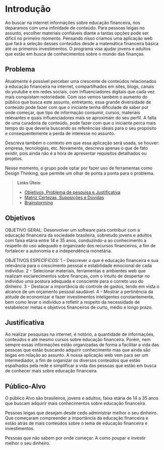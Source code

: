 # Introdução

Ao buscar na internet informações sobre educação financeira, nos deparamos com uma infinidade de conteúdo.  Para pessoas leigas no assunto, escolher materiais confiáveis diante a tantas opções pode ser difícil no primeiro momento. Pensando nisso criamos uma aplicação web que fará a seleção desses conteúdos desde a matemática financeira básica até os primeiros investimentos. O programa visa ajudar jovens e adultos que estão em busca de conhecimentos sobre o mundo das finanças.

## Problema
Atualmente é possível perceber uma crescente de conteúdos relacionados à educação financeira na internet, compartilhados em sites, blogs, canais do youtube e em redes sociais, com influenciadores digitais que cada vez mais conquistam notoriedade. Com isso vemos também o aumento do público que busca este assunto, entretanto, essa grande diversidade de conteúdo pode fazer com que o iniciante tenha dificulade de saber por onde começar, que tipo de informação consumir, cursos, materiais relevantes e quais influenciadores mais se aproximam do seu perfil. A falta de uma curadoria de conteúdo, pode fazer com que o iniciante perca mais tempo do que deveria buscando as referências ideais para o seu propósito e consequentemente a perda de interesse no assunto.

Descreva também o contexto em que essa aplicação será usada, se  houver: empresa, tecnologias, etc. Novamente, descreva apenas o que de  fato existir, pois ainda não é a hora de apresentar requisitos  detalhados ou projetos.

Nesse momento, o grupo pode optar por fazer uso  de ferramentas como Design Thinking, que permite um olhar de ponta a ponta para o problema.

> **Links Úteis**:
> - [Objetivos, Problema de pesquisa e Justificativa](https://medium.com/@versioparole/objetivos-problema-de-pesquisa-e-justificativa-c98c8233b9c3)
> - [Matriz Certezas, Suposições e Dúvidas](https://medium.com/educa%C3%A7%C3%A3o-fora-da-caixa/matriz-certezas-suposi%C3%A7%C3%B5es-e-d%C3%BAvidas-fa2263633655)
> - [Brainstorming](https://www.euax.com.br/2018/09/brainstorming/)

## Objetivos
OBJETIVO GERAL:  Desenvolver um software para contribuir com a educação financeira da sociedade brasileira, sobretudo jovens e adultos com faixa etária entre 14 e 35 anos, conduzindo-a ao conhecimento a respeito do uso adequado e organizado dos recursos financeiros, a fim de fortalecer a autonomia e a independência monetária.

OBJETIVOS ESPECÍFICOS:
1 – Descrever o que é educação financeira e sua relevância para o crescimento pessoal e estabilidade emocional de cada indivíduo.
2 – Selecionar materiais, ferramentas e ambientes web que realizam esclarecimentos sobre finanças, com o intuito de despertar no indivíduo uma postura adequada e consciente para o correto uso do dinheiro.
3 – Destacar a importância do controle de gastos, tendo em vista o alcance de um orçamento pessoal saudável.
4 – Mostrar a pertinência da atitude de economizar e fazer investimentos inteligentes constantemente, bem como levar o indivíduo a refletir a respeito da necessidade de estabelecer metas e objetivos financeiros de curto, médio e longo prazo.


## Justificativa

Ao realizar pesquisas na internet, é notório, a quantidade de informações, conteúdos e até mesmo cursos sobre educação financeira. Porém, nem sempre essas informações estão
organizadas de forma a facilitar a vida das pessoas que estão buscando adquirir conhecimento mas que ainda são leigas em relação ao assunto. 
A nossa aplicação web vem para ser um intermediador, a fim de organizar os diversos conteúdos que estão espalhados pela rede e simplificar a vida das pessoas que estão em busca de
conhecer mais sobre educação financeira.

## Público-Alvo

O público Alvo são brasileiros, jovens e adultos, faixa etária de 14 a 35 anos que buscam adquirir mais conhecimentos sobre educação financeira.

Pessoas leigas que desejam desde cedo administrar melhor o seu dinheiro. Que começaram compreender a importância da educação financeira e estão atrás de mais conteúdos sobre o tema de educação financeira e investimentos.

Pessoas que não sabem por onde começar. A como poupar e investir melhor o seu dinheiro.

<!-- Descreva quem serão as pessoas que usarão a sua aplicação indicando os diferentes perfis. O objetivo aqui não é definir quem serão os clientes ou quais serão os papéis dos usuários na aplicação. A ideia é, dentro do possível, conhecer um pouco mais sobre o perfil dos usuários: conhecimentos prévios, relação com a tecnologia, relações
hierárquicas, etc.

Adicione informações sobre o público-alvo por meio de uma descrição textual, diagramas de personas e mapa de stakeholders.

> **Links Úteis**:
> - [Público-alvo](https://blog.hotmart.com/pt-br/publico-alvo/)
> - [Como definir o público alvo](https://exame.com/pme/5-dicas-essenciais-para-definir-o-publico-alvo-do-seu-negocio/)
> - [Público-alvo: o que é, tipos, como definir seu público e exemplos](https://klickpages.com.br/blog/publico-alvo-o-que-e/)
> - [Qual a diferença entre público-alvo e persona?](https://rockcontent.com/blog/diferenca-publico-alvo-e-persona/) -->
